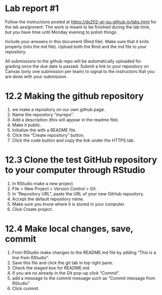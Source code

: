 
<!-- README.md is generated from README.Rmd. Please edit the README.Rmd file -->

# Lab report \#1

Follow the instructions posted at
<https://ds202-at-isu.github.io/labs.html> for the lab assignment. The
work is meant to be finished during the lab time, but you have time
until Monday evening to polish things.

Include your answers in this document (Rmd file). Make sure that it
knits properly (into the md file). Upload both the Rmd and the md file
to your repository.

All submissions to the github repo will be automatically uploaded for
grading once the due date is passed. Submit a link to your repository on
Canvas (only one submission per team) to signal to the instructors that
you are done with your submission.


# 12.2 Making the github repository

1.  we make a repository on our own github page.
2.  Name the repository “myrepo”.
3.  Add a description (this will appear in the readme file).
4.  Make it public.
5.  Initialize the with a README file.
6.  Click the “Create repository” button.
7.  Click the code button and copy the link under the HTTPS tab.

# 12.3 Clone the test GitHub repository to your computer through RStudio

1.  In RStudio make a new project
2.  File \> New Project \> Version Control \> Git .
3.  In “Repository URL”, paste the URL of your new GitHub repository.
4.  Accept the default repository name.
5.  Make sure you know where it is stored in your computer.
6.  Click Create project.

# 12.4 Make local changes, save, commit

1.  From RStudio make changes to the README.md file by adding “This is a
    line from RStudio”.
2.  Save this file and click the git tab in top right pane.
3.  Check the staged box for README.md.
4.  If you are no already in the Git pop-up click “Commit”.
5.  add a message to the commit message such as “Commit message from
    RStudio”.
6.  Click commit.
